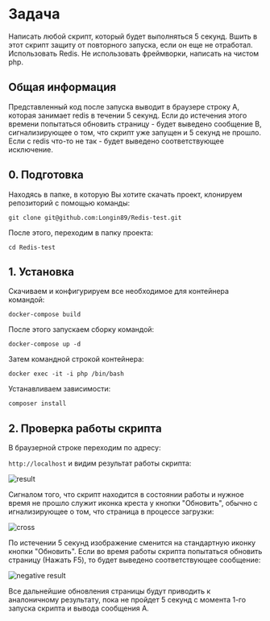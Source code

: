 # Задача
Написать любой скрипт, который будет выполняться 5 секунд. Вшить в этот скрипт защиту от повторного запуска, если он еще не отработал. Использовать Redis. Не использовать фреймворки, написать на чистом php.

## Общая информация
Представленный код после запуска выводит в браузере строку A, которая занимает redis в течении 5 секунд. Если до истечения этого времени попытаться обновить страницу - будет выведено сообщение B, сигнализирующее о том, что скрипт уже запущен и 5 секунд не прошло.
Если с redis что-то не так - будет выведено соответствующее исключение.

## 0. Подготовка

Находясь в папке, в которую Вы хотите скачать проект, клонируем репозиторий с помощью команды:

```git clone git@github.com:Longin89/Redis-test.git```

После этого, переходим в папку проекта:

```cd Redis-test```

## 1. Установка

Скачиваем и конфигурируем все необходимое для контейнера командой:

```docker-compose build```

После этого запускаем сборку командой:

```docker-compose up -d```

Затем командной строкой контейнера:

```docker exec -it -i php /bin/bash```

Устанавливаем зависимости:

```composer install```

## 2. Проверка работы скрипта

В браузерной строке переходим по адресу:

```http://localhost```
и видим результат работы скрипта:

![result](/screenshots/1.png)

Сигналом того, что скрипт находится в состоянии работы и нужное время не прошло служит иконка креста у кнопки "Обновить", обычно с игнализирующее о том, что страница в процессе загрузки:

![cross](/screenshots/2.png)

По истечении 5 секунд изображение сменится на стандартную иконку кнопки "Обновить".
Если во время работы скрипта попытаться обновить страницу (Нажать F5), то будет выведено соответствующее сообщение:

![negative result](/screenshots/3.png)

Все дальнейшие обновления страницы будут приводить к аналоничному результату, пока не пройдет 5 секунд с момента 1-го запуска скрипта и вывода сообщения A.

